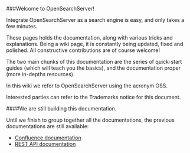 ###Welcome to OpenSearchServer!

Integrate OpenSearchServer as a search engine  is easy, and only takes a few minutes.

These pages holds the documentation, along with various tricks and explanations. Being a wiki page, it is constantly being updated, fixed and polished. All constructive contributions are of course welcome!

The two main chunks of this documentation are the series of quick-start guides (which will teach you the basics), and the documentation proper (more in-depths resources).

In this wiki we refer to OpenSearchServer using the acronym OSS.

Interested parties can refer to the Trademarks notice for this document.

####We are still building this documentation.

Until we finish to group together all the documentations, the previous documentations are still available:

- [Confluence documentation](http://www.open-search-server.com/confluence/display/EN/Home/)
- [REST API documentation](https://github.com/jaeksoft/opensearchserver/wiki)
